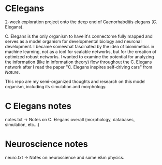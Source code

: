 # CElegans

2-week exploration project onto the deep end of Caenorhabditis elegans (C. Elegans). 

C. Elegans is the only organism to have it's connectome fully mapped and serves as a model organism for developmental biology and neuronal development. I became somewhat fascinated by the idea of biomimetics in machine learning, not as a tool for scalable networks, but for the creation of optimized robust networks. I wanted to examine the potential for analyzing the information (like in information theory) flow throughout the C. Elegans network after I read the paper "C. Elegans inspires self-driving cars" from *Nature*.


This repo are my semi-organized thoughts and research on this model organism, including its simulation and morphology.

# C Elegans notes
notes.txt -> Notes on C. Elegans overall (morphology, databases, simulation, etc...)

# Neuroscience notes
 neuro.txt -> Notes on neuroscience and some e&m physics.
